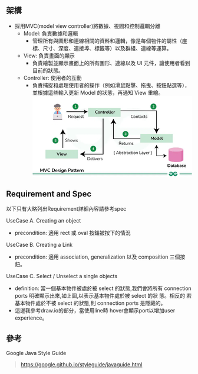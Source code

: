 ## 架構
- 採用MVC(model view controller)將數據、視圖和控制邏輯分離
  - Model: 負責數據和邏輯
    - 管理所有與圖形和連線相關的資料和邏輯，像是每個物件的屬性（座標、尺寸、深度、連接埠、標籤等）以及群組、連線等運算。
  - View: 負責畫面的顯示
    - 負責繪製並顯示畫面上的所有圖形、連線以及 UI 元件，讓使用者看到目前的狀態。
  - Controller: 使用者的互動
    - 負責捕捉和處理使用者的操作（例如滑鼠點擊、拖曳、按鈕點選等），並根據這些輸入更新 Model 的狀態，再通知 View 重繪。
![img.png](readme_img/img.png)
## Requirement and Spec
以下只有大略列出Requirement詳細內容請參考spec

UseCase A. Creating an object
- precondition: 適用 rect 或 oval 按鈕被按下的情況



UseCase B. Creating a Link
- precondition: 適用 association, generalization 以及 composition 三個按鈕。


UseCase C. Select / Unselect a single objects
- definition: 當一個基本物件被處於被 select 的狀態,我們會將所有 connection
  ports 明確顯示出來,如上圖,以表示基本物件處於被 select 的狀 態。相反的
  若基本物件處於不被 select 的狀態,則 connection ports 是隱藏的。 
- 這邊我參考draw.io的部分，當使用line時 hover會顯示port以增加user experience。


## 參考
Google Java Style Guide
> https://google.github.io/styleguide/javaguide.html
